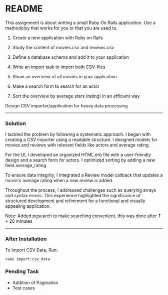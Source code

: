 # README

This assignment is about writing a small Ruby On Rails application. Use a methodoloy that works for you or that you are used to.

1. Create a new application with Ruby on Rails

2. Study the content of movies.csv and reviews.csv

3. Define a database schema and add it to your application

4. Write an import task to import both CSV-files

5. Show an overview of all movies in your application

6. Make a search form to search for an actor

7. Sort the overview by average stars (rating) in an efficient way

Design CSV importer/application for heavy data processing

---

### Solution
I tackled the problem by following a systematic approach. I began with creating a CSV importer using a readable structure. I designed models for movies and reviews with relevant fields like actors and average rating.

For the UI, I developed an organized HTML.erb file with a user-friendly design and a search form for actors. I optimized sorting by adding a new field average_rating.

To ensure data integrity, I integrated a Review model callback that updates a movie's average rating when a new review is added.

Throughout the process, I addressed challenges such as querying arrays and syntax errors. This experience highlighted the significance of structured development and refinement for a functional and visually appealing application.


Note: Added pgsearch to make searching convenient, this was done after T + 20 minutes

---

### After Installation

To Import CSV Data, Run:
```
rake import:csv_data
```

### Pending Task
- Addition of Pagination
- Test cases